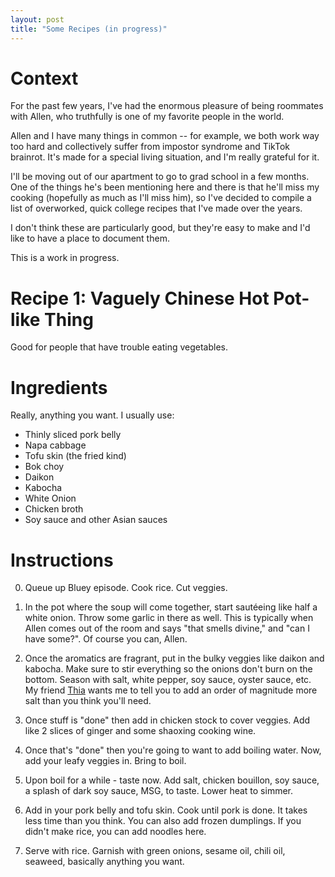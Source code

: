 ```yaml
---
layout: post
title: "Some Recipes (in progress)"
---
```


# Context

For the past few years, I've had the enormous pleasure of being roommates with Allen, who truthfully is one of my favorite people in the world.

Allen and I have many things in common -- for example, we both work way too hard and collectively suffer from impostor syndrome and TikTok brainrot. It's made for a special living situation, and I'm really grateful for it.

I'll be moving out of our apartment to go to grad school in a few months.
One of the things he's been mentioning here and there is that he'll miss my cooking
(hopefully as much as I'll miss him), so I've decided to compile a list of
overworked, quick college recipes that I've made over the years.

I don't think these are particularly good,
but they're easy to make and I'd like to
have a place to document them.

This is a work in progress.

# Recipe 1: Vaguely Chinese Hot Pot-like Thing

Good for people that have trouble eating vegetables.

# Ingredients

Really, anything you want. I usually use:

- Thinly sliced pork belly
- Napa cabbage
- Tofu skin (the fried kind)
- Bok choy
- Daikon
- Kabocha
- White Onion
- Chicken broth
- Soy sauce and other Asian sauces

# Instructions

0. Queue up Bluey episode. Cook rice. Cut veggies.

1. In the pot where the soup will come together,
   start sautéeing like half a white onion.
   Throw some garlic in there as well.
   This is typically when Allen comes out of the
   room and says "that smells divine," and
   "can I have some?". Of course you can,
   Allen.

2. Once the aromatics are fragrant, put in the
   bulky veggies like daikon and kabocha. Make
   sure to stir everything so the onions don't
   burn on the bottom. Season with salt,
   white pepper, soy sauce, oyster sauce, etc.
   My friend [Thia](https://thia.codes/) wants
   me to tell you to add an order of magnitude
   more salt than you think you'll need.

3. Once stuff is "done" then add in chicken
   stock to cover veggies. Add like 2 slices
   of ginger and some shaoxing
   cooking wine.

4. Once that's "done" then you're going to want
   to add boiling water. Now, add your leafy
   veggies in. Bring to boil.

5. Upon boil for a while - taste now. Add salt, chicken
   bouillon, soy sauce, a splash of dark soy
   sauce, MSG, to taste. Lower heat to simmer.

6. Add in your pork belly and tofu skin. Cook
   until pork is done. It takes less time than
   you think. You can also add frozen dumplings.
   If you didn't make rice, you can add
   noodles here.

7. Serve with rice. Garnish with green onions,
   sesame oil, chili oil, seaweed, basically
   anything you want.
